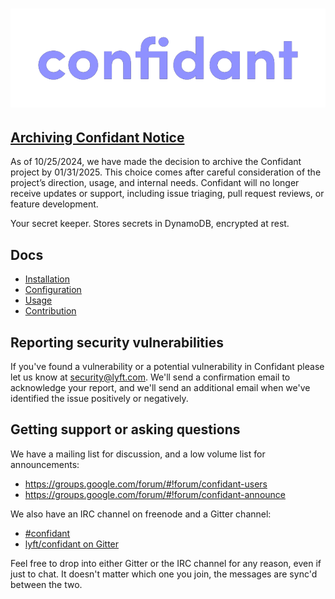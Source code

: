 ![confidant](./confidant/public/images/confidant_text_purple.svg)
=========

[Archiving Confidant Notice](https://github.com/lyft/confidant/issues/439)
----------------------------------

As of 10/25/2024, we have made the decision to archive the Confidant project by 01/31/2025. This choice comes after careful consideration of the project’s direction, usage, and internal needs. Confidant will no longer receive updates or support, including issue triaging, pull request reviews, or feature development.



Your secret keeper. Stores secrets in DynamoDB, encrypted at rest.

Docs
----

* [Installation](https://lyft.github.io/confidant/install.html)
* [Configuration](https://lyft.github.io/confidant/configuration.html)
* [Usage](https://lyft.github.io/confidant/using_confidant.html)
* [Contribution](https://lyft.github.io/confidant/contributing.html)

Reporting security vulnerabilities
----------------------------------

If you've found a vulnerability or a potential vulnerability in Confidant
please let us know at security@lyft.com. We'll send a confirmation email to
acknowledge your report, and we'll send an additional email when we've
identified the issue positively or negatively.

Getting support or asking questions
-----------------------------------

We have a mailing list for discussion, and a low volume list for announcements:

* https://groups.google.com/forum/#!forum/confidant-users
* https://groups.google.com/forum/#!forum/confidant-announce

We also have an IRC channel on freenode and a Gitter channel:

* [#confidant](http://webchat.freenode.net/?channels=confidant)
* [lyft/confidant on Gitter](https://gitter.im/lyft/confidant)

Feel free to drop into either Gitter or the IRC channel for any reason, even
if just to chat. It doesn't matter which one you join, the messages are sync'd
between the two.
